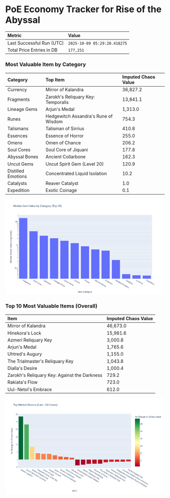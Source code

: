 # PoE Economy Tracker for Rise of the Abyssal

<!-- START_MAINTENANCE -->
| Metric | Value |
|:---|:---|
| Last Successful Run (UTC) | `2025-10-09 05:29:20.418275` |
| Total Price Entries in DB | `177,251` |

<!-- END_MAINTENANCE -->

<!-- START_DATAFRAME_DEBUG -->
<!-- END_DATAFRAME_DEBUG -->

<!-- START_CATEGORY_ANALYSIS -->
### Most Valuable Item by Category
| Category | Top Item | Imputed Chaos Value |
| :--- | :--- | :--- |
| Currency | Mirror of Kalandra | 36,827.2 |
| Fragments | Zarokh's Reliquary Key: Temporalis | 13,841.1 |
| Lineage Gems | Arjun's Medal | 1,313.0 |
| Runes | Hedgewitch Assandra's Rune of Wisdom | 754.3 |
| Talismans | Talisman of Sirrius | 410.8 |
| Essences | Essence of Horror | 255.0 |
| Omens | Omen of Chance | 206.2 |
| Soul Cores | Soul Core of Jiquani | 177.8 |
| Abyssal Bones | Ancient Collarbone | 162.3 |
| Uncut Gems | Uncut Spirit Gem (Level 20) | 120.9 |
| Distilled Emotions | Concentrated Liquid Isolation | 10.2 |
| Catalysts | Reaver Catalyst | 1.0 |
| Expedition | Exotic Coinage | 0.1 |


![Category Analysis Chart](charts/category_analysis.png)
<!-- END_ANALYSIS -->

<!-- START_ANALYSIS -->
### Top 10 Most Valuable Items (Overall)
| Item | Imputed Chaos Value |
| :--- | :--- |
| Mirror of Kalandra | 46,673.0 |
| Hinekora's Lock | 15,981.6 |
| Azmeri Reliquary Key | 3,000.8 |
| Arjun's Medal | 1,765.6 |
| Uhtred's Augury | 1,155.0 |
| The Trialmaster's Reliquary Key | 1,043.8 |
| Dialla's Desire | 1,000.4 |
| Zarokh's Reliquary Key: Against the Darkness | 729.2 |
| Rakiata's Flow | 723.0 |
| Uul-Netol's Embrace | 612.0 |


![Market Movers Chart](charts/market_movers.png)
<!-- END_ANALYSIS -->
